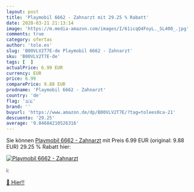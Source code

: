 ```yaml
---
layout: post
title: 'Playmobil 6662 - Zahnarzt mit 29.25 % Rabatt'
date: 2020-03-21 21:13:14
image: 'https://m.media-amazon.com/images/I/61icqQ4FoyL._SL400_.jpg'
comments: true
category: ofertas
author: 'tole.es'
slug: 'B00VLV2T7E-de Playmobil 6662 - Zahnarzt'
sku: 'B00VLV2T7E-de'
tags: [  ]
actualPrice: 6.99 EUR
currency: EUR
price: 6.99
comparePrice: 9.88 EUR
prodname: 'Playmobil 6662 - Zahnarzt'
country: 'de'
flag: '🇩🇪'
brand: ''
buyurl: 'https://www.amazon.de/dp/B00VLV2T7E/?tag=tolees0ca-21'
descuento: '29.25'
average: '9.04684210526316'
---
```


Sie können [Playmobil 6662 - Zahnarzt](https://www.amazon.de/dp/B00VLV2T7E/?tag=tolees0ca-21) mit Preis 6.99 EUR (original: 9.88 EUR) 29.25 % Rabatt hier:

[![Playmobil 6662 - Zahnarzt](https://m.media-amazon.com/images/I/61icqQ4FoyL._SL400_.jpg)](https://www.amazon.de/dp/B00VLV2T7E/?tag=tolees0ca-21)

ℹ️:


[🛒 Hier!!](https://www.amazon.de/dp/B00VLV2T7E/?tag=tolees0ca-21)
